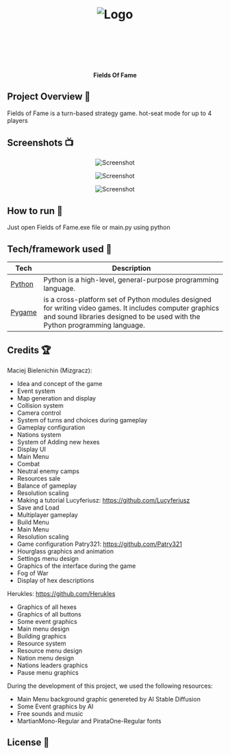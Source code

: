 
<h1 align="center">

<br>

<p align="center">
<img src="https://i.imgur.com/53mx1d6.png"  alt="Logo">
</p>

<br>

<br>

</h1>

<h4 align="center">Fields Of Fame</h4>


## Project Overview 🎉

Fields of Fame is a turn-based strategy game.
hot-seat mode for up to 4 players



## Screenshots 📺

<p align="center">
    <img src="https://i.imgur.com/3bnBqMs.png" alt="Screenshot">
</p>

<p align="center">
    <img src="https://i.imgur.com/zC7lFcn.png" alt="Screenshot">
</p>

<p align="center">
    <img src="https://i.imgur.com/yYbHPj2.png" alt="Screenshot">
</p>


## How to run 💾

Just open Fields of Fame.exe file or main.py using python

## Tech/framework used 🔧

| Tech                                                    | Description                              |
| ------------------------------------------------------- | ---------------------------------------- |
| [Python](X)                           |Python is a high-level, general-purpose programming language. |
| [Pygame](X)                           | is a cross-platform set of Python modules designed for writing video games. It includes computer graphics and sound libraries designed to be used with the Python programming language.|


## Credits :trophy:


Maciej Bielenichin (Mizgracz):
- Idea and concept of the game
- Event system
- Map generation and display
- Collision system 
- Camera control 
- System of turns and choices during gameplay
- Gameplay configuration
- Nations system
- System of Adding new hexes
- Display UI
- Main Menu
- Combat
- Neutral enemy camps
- Resources sale 
- Balance of gameplay
- Resolution scaling
- Making a tutorial
Lucyferiusz: https://github.com/Lucyferiusz
- Save and Load
- Multiplayer gameplay
- Build Menu
- Main Menu
- Resolution scaling
- Game configuration 
Patry321: https://github.com/Patry321
- Hourglass graphics and animation
- Settings menu design
- Graphics of the interface during the game
- Fog of War
- Display of hex descriptions
  
Herukles: https://github.com/Herukles
- Graphics of all hexes
- Graphics of all buttons
- Some event graphics
- Main menu design
- Building graphics
- Resource system
- Resource menu design
- Nation menu design  
- Nations leaders graphics
- Pause menu graphics 

During the development of this project, we used the following resources:
- Main Menu background graphic genereted by AI Stable Diffusion 
- Some Event graphics by AI
- Free sounds and music
- MartianMono-Regular and PirataOne-Regular fonts




## License 🔱
